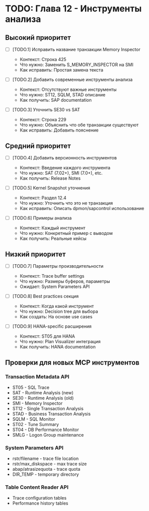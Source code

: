 # TODO: Глава 12 - Инструменты анализа

## Высокий приоритет

- [ ] [TODO.1] Исправить название транзакции Memory Inspector
  - Контекст: Строка 425
  - Что нужно: Заменить S_MEMORY_INSPECTOR на SMI
  - Как исправить: Простая замена текста

- [ ] [TODO.2] Добавить современные инструменты анализа
  - Контекст: Отсутствуют важные инструменты
  - Что нужно: ST12, SQLM, STAD описание
  - Как получить: SAP documentation

- [ ] [TODO.3] Уточнить SE30 vs SAT
  - Контекст: Строка 229
  - Что нужно: Объяснить что обе транзакции существуют
  - Как исправить: Добавить пояснение

## Средний приоритет

- [ ] [TODO.4] Добавить версионность инструментов
  - Контекст: Введение каждого инструмента
  - Что нужно: SAT (7.02+), SMI (7.0+), etc.
  - Как получить: Release Notes

- [ ] [TODO.5] Kernel Snapshot уточнения
  - Контекст: Раздел 12.4
  - Что нужно: Уточнить что это не транзакция
  - Как исправить: Описать dpmon/sapcontrol использование

- [ ] [TODO.6] Примеры анализа
  - Контекст: Каждый инструмент
  - Что нужно: Конкретный пример с выводом
  - Как получить: Реальные кейсы

## Низкий приоритет

- [ ] [TODO.7] Параметры производительности
  - Контекст: Trace buffer settings
  - Что нужно: Размеры буферов, параметры
  - Ожидает: System Parameters API

- [ ] [TODO.8] Best practices секция
  - Контекст: Когда какой инструмент
  - Что нужно: Decision tree для выбора
  - Как создать: На основе use cases

- [ ] [TODO.9] HANA-specific расширения
  - Контекст: ST05 для HANA
  - Что нужно: Plan Visualizer интеграция
  - Как получить: HANA documentation

## Проверки для новых MCP инструментов

### Transaction Metadata API
- ST05 - SQL Trace
- SAT - Runtime Analysis (new)
- SE30 - Runtime Analysis (old)
- SMI - Memory Inspector
- ST12 - Single Transaction Analysis
- STAD - Business Transaction Analysis
- SQLM - SQL Monitor
- ST02 - Tune Summary
- ST04 - DB Performance Monitor
- SMLG - Logon Group maintenance

### System Parameters API
- rstr/filename - trace file location
- rstr/max_diskspace - max trace size
- abap/atrasizequota - trace quota
- DIR_TEMP - temporary directory

### Table Content Reader API
- Trace configuration tables
- Performance history tables